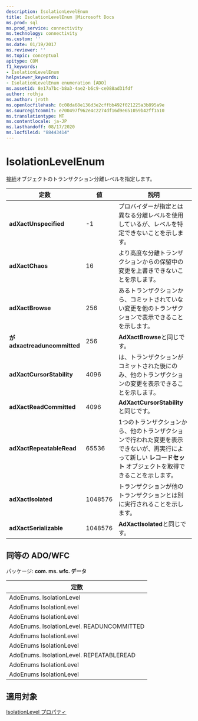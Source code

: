 ```yaml
---
description: IsolationLevelEnum
title: IsolationLevelEnum |Microsoft Docs
ms.prod: sql
ms.prod_service: connectivity
ms.technology: connectivity
ms.custom: ''
ms.date: 01/19/2017
ms.reviewer: ''
ms.topic: conceptual
apitype: COM
f1_keywords:
- IsolationLevelEnum
helpviewer_keywords:
- IsolationLevelEnum enumeration [ADO]
ms.assetid: 8e17a7bc-b8a3-4ae2-b6c9-ce088ad31fdf
author: rothja
ms.author: jroth
ms.openlocfilehash: 0c08da68e136d3e2cffbb492f021225a3b895a9e
ms.sourcegitcommit: e700497f962e4c2274df16d9e651059b42ff1a10
ms.translationtype: MT
ms.contentlocale: ja-JP
ms.lasthandoff: 08/17/2020
ms.locfileid: "88443414"
---
```

# <a name="isolationlevelenum"></a>IsolationLevelEnum
[接続](../../../ado/reference/ado-api/connection-object-ado.md)オブジェクトのトランザクション分離レベルを指定します。  
  
|定数|値|説明|  
|--------------|-----------|-----------------|  
|**adXactUnspecified**|-1|プロバイダーが指定とは異なる分離レベルを使用しているが、レベルを特定できないことを示します。|  
|**adXactChaos**|16|より高度な分離トランザクションからの保留中の変更を上書きできないことを示します。|  
|**adXactBrowse**|256|あるトランザクションから、コミットされていない変更を他のトランザクションで表示できることを示します。|  
|**が adxactreaduncommitted**|256|**AdXactBrowse**と同じです。|  
|**adXactCursorStability**|4096|は、トランザクションがコミットされた後にのみ、他のトランザクションの変更を表示できることを示します。|  
|**adXactReadCommitted**|4096|**AdXactCursorStability**と同じです。|  
|**adXactRepeatableRead**|65536|1つのトランザクションから、他のトランザクションで行われた変更を表示できないが、再実行によって新しい **レコードセット** オブジェクトを取得できることを示します。|  
|**adXactIsolated**|1048576|トランザクションが他のトランザクションとは別に実行されることを示します。|  
|**adXactSerializable**|1048576|**AdXactIsolated**と同じです。|  
  
## <a name="adowfc-equivalent"></a>同等の ADO/WFC  
 パッケージ: **com. ms. wfc. データ**  
  
|定数|  
|--------------|  
|AdoEnums. IsolationLevel|  
|AdoEnums IsolationLevel|  
|AdoEnums IsolationLevel|  
|AdoEnums. IsolationLevel. READUNCOMMITTED|  
|AdoEnums IsolationLevel|  
|AdoEnums IsolationLevel|  
|AdoEnums. IsolationLevel. REPEATABLEREAD|  
|AdoEnums IsolationLevel|  
|AdoEnums IsolationLevel|  
  
## <a name="applies-to"></a>適用対象  
 [IsolationLevel プロパティ](../../../ado/reference/ado-api/isolationlevel-property.md)
